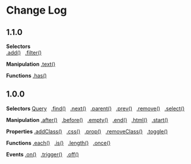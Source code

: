 # Change Log

## 1.1.0
**Selectors**  
[.add()](https://github.com/ronhook/query/wiki/.add()) &nbsp; [.filter()](https://github.com/ronhook/query/wiki/.filter())

**Manipulation**
[.text()](https://github.com/ronhook/query/wiki/.text())

**Functions**
[.has()](https://github.com/ronhook/query/wiki/has())

## 1.0.0
**Selectors**
[Query](https://github.com/ronhook/query/wiki/Query)  &nbsp;  [.find()](https://github.com/ronhook/query/wiki/.find()) &nbsp;  [.next()](https://github.com/ronhook/query/wiki/.next()) &nbsp;  [.parent()](https://github.com/ronhook/query/wiki/.parent())  &nbsp; [.prev()](https://github.com/ronhook/query/wiki/.prev()) &nbsp;  [.remove()](https://github.com/ronhook/query/wiki/.remove()) &nbsp;  [.select()](https://github.com/ronhook/query/wiki/.select())

**Manipulation**
[.after()](https://github.com/ronhook/query/wiki/.after()) &nbsp;  [.before()](https://github.com/ronhook/query/wiki/.before()) &nbsp;  [.empty()](https://github.com/ronhook/query/wiki/.empty()) &nbsp; [.end()](https://github.com/ronhook/query/wiki/.end()) &nbsp;  [.html()](https://github.com/ronhook/query/wiki/.html()) &nbsp;  [.start()](https://github.com/ronhook/query/wiki/.start())

**Properties**
[.addClass()](https://github.com/ronhook/query/wiki/.addClass())  &nbsp; [.css()](https://github.com/ronhook/query/wiki/.css())  &nbsp; [.prop()](https://github.com/ronhook/query/wiki/.prop()) &nbsp;  [.removeClass()](https://github.com/ronhook/query/wiki/.removeClass())  &nbsp; [.toggle()](https://github.com/ronhook/query/wiki/.toggle())

**Functions**
[.each()](https://github.com/ronhook/query/wiki/.each())  &nbsp; [.is()](https://github.com/ronhook/query/wiki/.is()) &nbsp; [.length()](https://github.com/ronhook/query/wiki/.length()) &nbsp; [.once()](https://github.com/ronhook/query/wiki/.once())

**Events**
[.on()](https://github.com/ronhook/query/wiki/.on()) &nbsp;  [.trigger()](https://github.com/ronhook/query/wiki/.trigger()) &nbsp;  [.off()](https://github.com/ronhook/query/wiki/.off())
